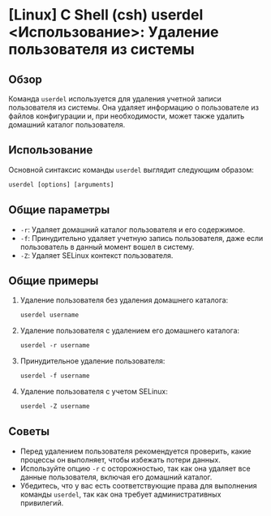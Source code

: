 # [Linux] C Shell (csh) userdel <Использование>: Удаление пользователя из системы

## Обзор
Команда `userdel` используется для удаления учетной записи пользователя из системы. Она удаляет информацию о пользователе из файлов конфигурации и, при необходимости, может также удалить домашний каталог пользователя.

## Использование
Основной синтаксис команды `userdel` выглядит следующим образом:

```csh
userdel [options] [arguments]
```

## Общие параметры
- `-r`: Удаляет домашний каталог пользователя и его содержимое.
- `-f`: Принудительно удаляет учетную запись пользователя, даже если пользователь в данный момент вошел в систему.
- `-Z`: Удаляет SELinux контекст пользователя.

## Общие примеры
1. Удаление пользователя без удаления домашнего каталога:
   ```csh
   userdel username
   ```

2. Удаление пользователя с удалением его домашнего каталога:
   ```csh
   userdel -r username
   ```

3. Принудительное удаление пользователя:
   ```csh
   userdel -f username
   ```

4. Удаление пользователя с учетом SELinux:
   ```csh
   userdel -Z username
   ```

## Советы
- Перед удалением пользователя рекомендуется проверить, какие процессы он выполняет, чтобы избежать потери данных.
- Используйте опцию `-r` с осторожностью, так как она удаляет все данные пользователя, включая его домашний каталог.
- Убедитесь, что у вас есть соответствующие права для выполнения команды `userdel`, так как она требует административных привилегий.